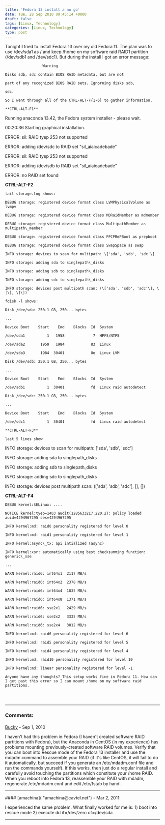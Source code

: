 ```yaml
---
title: 'Fedora 13 install a no go'
date: Tue, 28 Sep 2010 00:45:14 +0000
draft: false
tags: [Linux, Technology]
categories: [Linux, Technology]
type: post
---
```


Tonight I tried to install Fedora 13 over my old Fedora 11. The plan was to use /dev/sda1 as / and keep /home on my software raid RAID1 partition (/dev/sdb1 and /dev/sdc1). But during the install I got an error message:

```
                 Warning

Disks sdb, sdc contain BIOS RAID metadata, but are not

part of any recognized BIOS RAID sets. Ignorning disks sdb,

sdc.

So I went through all of the CTRL-ALT-F{1-6} to gather information.

**CTRL-ALT-F1**

```
Running anaconda 13.42, the Fedora system installer - please wait.

00:20:36 Starting graphical installation.

ERROR: sil: RAID tyep 253 not supported

ERROR: adding /dev/sdc to RAID set "sil\_aiaicadebade"

ERROR: sil: RAID tyep 253 not supported

ERROR: adding /dev/sdb to RAID set "sil\_aiaicadebade"

ERROR: no RAID set found

**CTRL-ALT-F2**

```
tail storage.log shows:

DEBUG storage: registered device format class LVMPhysicalVolume as lvmpv

DEBUG storage: registered device format class MDRaidMember as mdmember

DEBUG storage: registered device format class MultipathMember as multipath\_member

DEBUG storage: registered device format class PPCPRePBoot as prepboot

DEBUG storage: registered device format class SwapSpace as swap

INFO storage: devices to scan for multipath: \['sda', 'sdb', 'sdc'\]

INFO storage: adding sda to singlepath\_disks

INFO storage: adding sdb to singlepath\_disks

INFO storage: adding sdc to singlepath\_disks

INFO storage: devices post multipath scan: (\['sda', 'sdb', 'sdc'\], \[\], \[\])

fdisk -l shows:

Disk /dev/sda: 250.1 GB, 250... bytes

...

Device Boot    Start    End    Blocks  Id  System

/dev/sda1          1   1958             7  HPFS/NTFS

/dev/sda2       1959   1984            83  Linux

/dev/sda3       1984  30401            8e  Linux LVM

Disk /dev/sdb: 250.1 GB, 250... bytes

...

Device Boot    Start    End    Blocks  Id  System

/dev/sdb1          1  30401            fd  Linux raid autodetect

Disk /dev/sdc: 250.1 GB, 250... bytes

...

Device Boot    Start    End    Blocks  Id  System

/dev/sdc1          1  30401            fd  Linux raid autodetect

**CTRL-ALT-F3**

last 5 lines show

```
INFO storage: devices to scan for multipath: \['sda', 'sdb', 'sdc'\]

INFO storage: adding sda to singlepath\_disks

INFO storage: adding sdb to singlepath\_disks

INFO storage: adding sdc to singlepath\_disks

INFO storage: devices post multipath scan: (\['sda', 'sdb', 'sdc'\], \[\], \[\])

**CTRL-ALT-F4**

```
DEBUG kernel:SELinux: ....

NOTICE kernel:tyep=1403 audit(1285633217.220;2): policy loaded auid=4294967295 ses=4294967295

INFO kernel:md: raid0 personality registered for level 0

INFO kernel:md: raid1 personality registered for level 1

INFO kernel:async\_tx: api intialized (async)

INFO kernel:xor: automatically using best checksumming function: generic\_sse

...

WARN kernel:raid6: int64x1  2117 MB/s

WARN kernel:raid6: int64x2  2378 MB/s

WARN kernel:raid6: int64x4  1835 MB/s

WARN kernel:raid6: int64x8  1371 MB/s

WARN kernel:raid6: sse2x1   2429 MB/s

WARN kernel:raid6: sse2x2   3335 MB/s

WARN kernel:raid6: sse2x4   3812 MB/s

INFO kernel:md: raid6 personality registered for level 6

INFO kernel:md: raid5 personality registered for level 5

INFO kernel:md: raid4 personality registered for level 4

INFO kernel:md: raid10 personality registered for level 10

INFO kernel:md: linear personality registered for level -1

Anyone have any thoughts? This setup works fine in Fedora 11. How can I get past this error so I can mount /home on my software raid partitions.


```
```
```
```
```
---
### Comments:
####
[Bucky]( "bucky@mightytikigod.com") - <time datetime="2010-09-27 21:46:06">Sep 1, 2010</time>

I haven't had this problem in Fedora (I haven't created software RAID partitions with Fedora), but the Anaconda in CentOS (in my experience) has problems mounting previously-created software RAID volumes. Verify that you can boot into Rescue mode of the Fedora 13 installer and use the mdadm command to assemble your RAID (if it's like CentOS, it will fail to do it automatically, but succeed if you generate an /etc/mdadm.conf file and run the commands yourself). If this works, then just do a regular install and carefully avoid touching the partitions which constitute your /home RAID. When you reboot into Fedora 13, reassemble your RAID with mdadm, regenerate /etc/mdadm.conf and edit /etc/fstab by hand.
<hr />
####
[amachina]( "amachina@cavtel.net") - <time datetime="2011-03-15 21:31:07">Mar 2, 2011</time>

I experienced the same problem. What finally worked for me is: 1) boot into rescue mode 2) execute dd if=/dev/zero of=/dev/sda
<hr />
